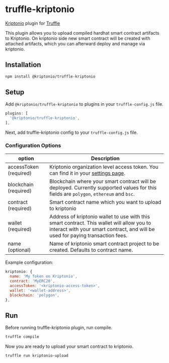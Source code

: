 # truffle-kriptonio

[Kriptonio](https://kriptonio.com/) plugin for [Truffle](https://trufflesuite.com/)

This plugin allows you to upload compiled hardhat smart contract artifacts to Kriptonio. On kriptonio side new smart contract will be created with attached artifacts, which you can afterward deploy and manage via kriptonio.

## Installation

```bash
npm install @kriptonio/truffle-kriptonio
```

## Setup

Add `@kriptonio/truffle-kriptonio` to plugins in your `truffle-config.js` file.

```js
plugins: [
  '@kriptonio/truffle-kriptonio',
],
```

Next, add truffle-kriptonio config to your `truffle-config.js` file.

### Configuration Options

| option                 | Description                                                                                                                                                                 |
| ---------------------- | --------------------------------------------------------------------------------------------------------------------------------------------------------------------------- |
| accessToken (required) | Kriptonio organization level access token. You can find it in your [settings page](https://app.kriptonio.com/settings/access-tokens).                                       |
| blockchain (required)  | Blockchain where your smart contract will be deployed. Currently supported values for this fields are `polygon`, `ethereum` and `bsc`.                                      |
| contract (required)    | Smart contract name which you want to upload to kriptonio                                                                                                                   |
| wallet (required)      | Address of kriptonio wallet to use with this smart contract. This wallet will allow you to interact with your smart contract, and will be used for paying transaction fees. |
| name (optional)        | Name of kriptonio smart contract project to be created. Defaults to contract name.                                                                                          |

Example configuration:

```js
kriptonio: {
  name: 'My Token on Kriptonio',
  contract: 'MyERC20',
  accessToken: '<kriptonio-access-token>',
  wallet: '<wallet-address>',
  blockchain: 'polygon',
},
```

## Run

Before running truffle-kriptonio plugin, run compile.

```bash
truffle compile
```

Now you are ready to upload your smart contract to kriptonio.

```bash
truffle run kriptonio-upload
```
